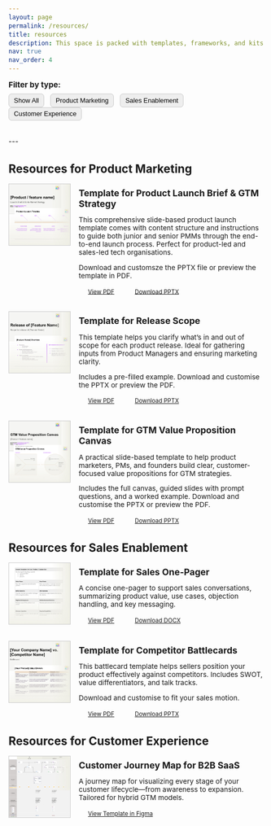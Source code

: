 ```yaml
---
layout: page
permalink: /resources/
title: resources
description: This space is packed with templates, frameworks, and kits built from real-world experience in product marketing, sales enablement, and CX. Each resource is tested in the field and designed to help you solve problems, align teams, and get better results. Whether you're launching a feature or refining your messaging, these tools are here to save time and bring structure. Scroll down, grab what you need, and make it yours.
nav: true
nav_order: 4
---
```


<!-- Filter Buttons -->
<div style="margin-bottom: 2rem;">
  <strong style="font-size: 0.95rem;">Filter by type:</strong>
  <div style="margin-top: 0.5rem;">
    <button class="filter-btn" onclick="filterResources('all')">Show All</button>
    <button class="filter-btn" onclick="filterResources('product-marketing')">Product Marketing</button>
    <button class="filter-btn" onclick="filterResources('sales-enablement')">Sales Enablement</button>
    <button class="filter-btn" onclick="filterResources('customer-experience')">Customer Experience</button>
  </div>
</div>
---
<!-- RESOURCE SECTIONS -->

<!-- PRODUCT MARKETING -->
<div class="resource-group product-marketing">
  <h2>Resources for Product Marketing</h2>
  <div style="display: flex; gap: 1rem; align-items: flex-start; margin-bottom: 2rem;">
    <img src="/assets/img/thumbnail-product-launch-brief-gtm-strategy.jpg" alt="Icon in beige of a presentation" style="width: 120px; height: auto; border: 1px solid #ccc;" />
    <div>
      <h3>Template for Product Launch Brief & GTM Strategy</h3>
      <p style="font-size: 0.85rem;">This comprehensive slide-based product launch template comes with content structure and instructions to guide both junior and senior PMMs through the end-to-end launch process. Perfect for product-led and sales-led tech organisations.</p>
      <p style="font-size: 0.85rem;">Download and customsze the PPTX file or preview the template in PDF.</p>
      <a href="https://sergiolozano.com/assets/resources/template-product-launch-brief-gtm-strategy.pdf" class="btn btn--primary">View PDF</a>
      <a href="https://sergiolozano.com/assets/resources/template-product-launch-brief-gtm-strategy.pptx" class="btn">Download PPTX</a>
    </div>
  </div>

  <div style="display: flex; gap: 1rem; align-items: flex-start; margin-bottom: 2rem;">
    <img src="/assets/img/thumbnail-release-scope.jpg" alt="Icon in beige of a presentation" style="width: 120px; height: auto; border: 1px solid #ccc;" />
    <div>
      <h3>Template for Release Scope</h3>
      <p style="font-size: 0.85rem;">This template helps you clarify what’s in and out of scope for each product release. Ideal for gathering inputs from Product Managers and ensuring marketing clarity.</p>
      <p style="font-size: 0.85rem;">Includes a pre-filled example. Download and customise the PPTX or preview the PDF.</p>
      <a href="https://sergiolozano.com/assets/resources/template-release-scope.pdf" class="btn btn--primary">View PDF</a>
      <a href="https://sergiolozano.com/assets/resources/template-release-scope.pptx" class="btn">Download PPTX</a>
    </div>
  </div>

  <div style="display: flex; gap: 1rem; align-items: flex-start; margin-bottom: 2rem;">
    <img src="/assets/img/thumbnail-gtm-value-prop-canvas.jpg" alt="Icon in beige of a presentation" style="width: 120px; height: auto; border: 1px solid #ccc;" />
    <div>
      <h3>Template for GTM Value Proposition Canvas</h3>
      <p style="font-size: 0.85rem;">A practical slide-based template to help product marketers, PMs, and founders build clear, customer-focused value propositions for GTM strategies.</p>
      <p style="font-size: 0.85rem;">Includes the full canvas, guided slides with prompt questions, and a worked example. Download and customise the PPTX or preview the PDF.</p>
      <a href="https://sergiolozano.com/assets/resources/template-value-prop-canvas-gtm.pdf" class="btn btn--primary">View PDF</a>
      <a href="https://sergiolozano.com/assets/resources/template-value-prop-canvas-gtm.pptx" class="btn">Download PPTX</a>
    </div>
  </div>
</div>


<!-- SALES ENABLEMENT -->
<div class="resource-group sales-enablement">
  <h2>Resources for Sales Enablement</h2>
  <div style="display: flex; gap: 1rem; align-items: flex-start; margin-bottom: 2rem;">
    <img src="/assets/img/thumbnail-one-pager-sales-enablement.jpg" alt="Icon of a file" style="width: 120px; height: auto; border: 1px solid #ccc;" />
    <div>
      <h3>Template for Sales One-Pager</h3>
      <p style="font-size: 0.85rem;">A concise one-pager to support sales conversations, summarizing product value, use cases, objection handling, and key messaging.</p>
      <a href="https://sergiolozano.com/assets/resources/template-one-pager-for-use-cases-sales-conversations.pdf" class="btn btn--primary">View PDF</a>
      <a href="https://sergiolozano.com/assets/resources/template-one-pager-for-use-cases-sales-conversations.docx" class="btn">Download DOCX</a>
    </div>
  </div>

  <div style="display: flex; gap: 1rem; align-items: flex-start; margin-bottom: 2rem;">
    <img src="/assets/img/thumbnail-competitor-battlecard.jpg" alt="Battlecard icon" style="width: 120px; height: auto; border: 1px solid #ccc;" />
    <div>
      <h3>Template for Competitor Battlecards</h3>
      <p style="font-size: 0.85rem;">This battlecard template helps sellers position your product effectively against competitors. Includes SWOT, value differentiators, and talk tracks.</p>
      <p style="font-size: 0.85rem;">Download and customise to fit your sales motion.</p>
      <a href="https://sergiolozano.com/assets/resources/template-competitor-battlecard.pdf" class="btn btn--primary">View PDF</a>
      <a href="https://sergiolozano.com/assets/resources/template-competitor-battlecard.pptx" class="btn">Download PPTX</a>
    </div>
  </div>
</div>



<!-- CUSTOMER EXPERIENCE -->
<div class="resource-group customer-experience">
  <h2>Resources for Customer Experience</h2>
  <div style="display: flex; gap: 1rem; align-items: flex-start; margin-bottom: 2rem;">
    <img src="/assets/img/thumbnail-customer-journey-map-carrousel.jpg" alt="Customer Journey Map thumbnail" style="width: 120px; height: auto; border: 1px solid #ccc;" />
    <div>
      <h3>Customer Journey Map for B2B SaaS</h3>
      <p style="font-size: 0.85rem;">A journey map for visualizing every stage of your customer lifecycle—from awareness to expansion. Tailored for hybrid GTM models.</p>
      <a href="https://www.figma.com/community/file/1502648775036013780/customer-journey-map-b2b-saas-products" class="btn btn--primary">View Template in Figma</a>
    </div>
  </div>
</div>

<!-- JavaScript Filtering Logic -->
<script>
function filterResources(category) {
  const groups = document.querySelectorAll('.resource-group');
  groups.forEach(group => {
    if (category === 'all' || group.classList.contains(category)) {
      group.style.display = 'block';
    } else {
      group.style.display = 'none';
    }
  });
}
</script>


<!-- Optional Styling for Buttons filter -->
<style>
.filter-btn {
  padding: 0.3rem 0.6rem;
  margin-right: 0.5rem;
  background-color: #eee;
  border: 1px solid #ccc;
  border-radius: 6px;
  cursor: pointer;
  font-size: 0.8rem;
}
.filter-btn:hover {
  background-color: #ddd;
}
</style>

<!-- Optional Styling for Headers -->
<style>
h2 {
  font-size: 1.4rem;
  font-weight: bold;
  margin-bottom: 1rem;
}

h3 {
  font-size: 1.1rem;
  font-weight: bold;
  margin-top: 0.5rem;
  margin-bottom: 0.5rem;
}
</style>

<!-- Optional Styling for Buttons -->
<style>
.btn {
  padding: 0.54rem 1.14rem;
  border-radius: 0.5rem;
  font-size: 0.71rem;
}
</style>